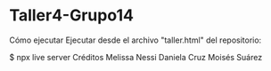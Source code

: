 # Taller4-Grupo14
Cómo ejecutar
Ejecutar desde el archivo "taller.html" del repositorio:

$ npx live server
Créditos
Melissa Nessi
Daniela Cruz
Moisés Suárez
